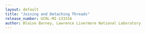 ```yaml
---
layout: default
title: "Joining and Detaching Threads"
release_number: UCRL-MI-133316
author: Blaise Barney, Lawrence Livermore National Laboratory
---
```


